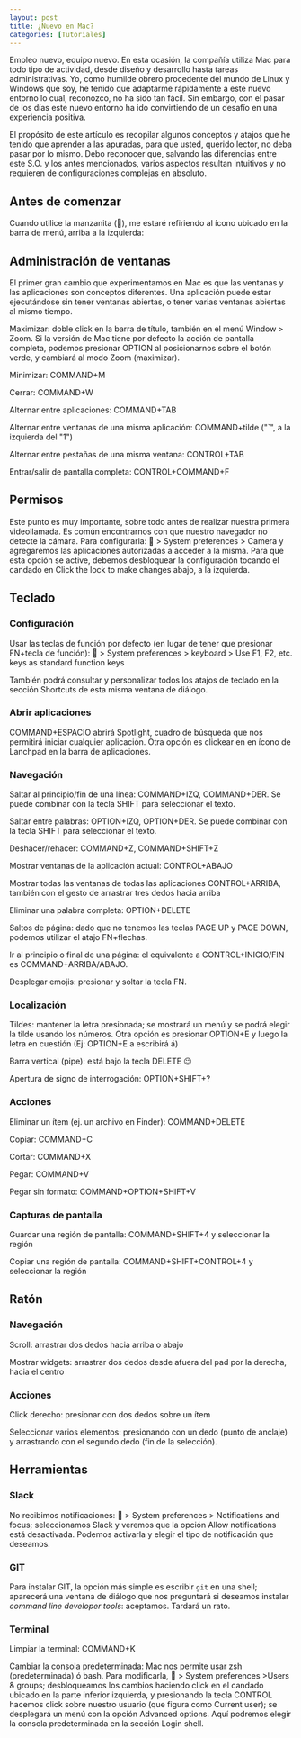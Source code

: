 ```yaml
---
layout: post
title: ¿Nuevo en Mac?
categories: [Tutoriales]
---
```


Empleo nuevo, equipo nuevo. En esta ocasión, la compañía utiliza Mac para todo tipo de actividad, desde diseño y desarrollo hasta tareas administrativas. Yo, como humilde obrero procedente del mundo de Linux y Windows que soy, he tenido que adaptarme rápidamente a este nuevo entorno lo cual, reconozco, no ha sido tan fácil. Sin embargo, con el pasar de los días este nuevo entorno ha ido convirtiendo de un desafío en una experiencia positiva.

<!--more-->

El propósito de este artículo es recopilar algunos conceptos y atajos que he tenido que aprender a las apuradas, para que usted, querido lector, no deba pasar por lo mismo. Debo reconocer que, salvando las diferencias entre este S.O. y los antes mencionados, varios aspectos resultan intuitivos y no requieren de configuraciones complejas en absoluto.


## Antes de comenzar

Cuando utilice la manzanita (🍎), me estaré refiriendo al ícono ubicado en la barra de menú, arriba a la izquierda:


## Administración de ventanas

El primer gran cambio que experimentamos en Mac es que las ventanas y las aplicaciones son conceptos diferentes. Una aplicación puede estar ejecutándose sin tener ventanas abiertas, o tener varias ventanas abiertas al mismo tiempo.

Maximizar: doble click en la barra de título, también en el menú Window > Zoom. Si la versión de Mac tiene por defecto la acción de pantalla completa, podemos presionar OPTION al posicionarnos sobre el botón verde, y cambiará al modo Zoom (maximizar).

Minimizar: COMMAND+M

Cerrar: COMMAND+W

Alternar entre aplicaciones: COMMAND+TAB

Alternar entre ventanas de una misma aplicación: COMMAND+tilde ("`", a la izquierda del "1")

Alternar entre pestañas de una misma ventana: CONTROL+TAB

Entrar/salir de pantalla completa: CONTROL+COMMAND+F


## Permisos

Este punto es muy importante, sobre todo antes de realizar nuestra primera videollamada. Es común encontrarnos con que nuestro navegador no detecte la cámara. Para configurarla: 🍎 > System preferences > Camera y agregaremos las aplicaciones autorizadas a acceder a la misma. Para que esta opción se active, debemos desbloquear la configuración tocando el candado en Click the lock to make changes abajo, a la izquierda.


## Teclado

### Configuración

Usar las teclas de función por defecto (en lugar de tener que presionar FN+tecla de función): 🍎 > System preferences > keyboard > Use F1, F2, etc. keys as standard function keys

También podrá consultar y personalizar todos los atajos de teclado en la sección Shortcuts de esta misma ventana de diálogo.

### Abrir aplicaciones

COMMAND+ESPACIO abrirá Spotlight, cuadro de búsqueda que nos permitirá iniciar cualquier aplicación. Otra opción es clickear en en ícono de Lanchpad en la barra de aplicaciones.

### Navegación

Saltar al principio/fin de una línea: COMMAND+IZQ, COMMAND+DER. Se puede combinar con la tecla SHIFT para seleccionar el texto.

Saltar entre palabras: OPTION+IZQ, OPTION+DER. Se puede combinar con la tecla SHIFT para seleccionar el texto.

Deshacer/rehacer: COMMAND+Z, COMMAND+SHIFT+Z

Mostrar ventanas de la aplicación actual: CONTROL+ABAJO

Mostrar todas las ventanas de todas las aplicaciones CONTROL+ARRIBA, también con el gesto de arrastrar tres dedos hacia arriba

Eliminar una palabra completa: OPTION+DELETE

Saltos de página: dado que no tenemos las teclas PAGE UP y PAGE DOWN, podemos utilizar el atajo FN+flechas.

Ir al principio o final de una página: el equivalente a CONTROL+INICIO/FIN es COMMAND+ARRIBA/ABAJO.

Desplegar emojis: presionar y soltar la tecla FN.

### Localización

Tildes: mantener la letra presionada; se mostrará un menú y se podrá elegir la tilde usando los números. Otra opción es presionar OPTION+E y luego la letra en cuestión (Ej: OPTION+E a escribirá á)

Barra vertical (pipe): está bajo la tecla DELETE 😉

Apertura de signo de interrogación: OPTION+SHIFT+?

### Acciones

Eliminar un ítem (ej. un archivo en Finder): COMMAND+DELETE

Copiar: COMMAND+C

Cortar: COMMAND+X

Pegar: COMMAND+V

Pegar sin formato: COMMAND+OPTION+SHIFT+V

### Capturas de pantalla

Guardar una región de pantalla: COMMAND+SHIFT+4 y seleccionar la región

Copiar una región de pantalla: COMMAND+SHIFT+CONTROL+4 y seleccionar la región


## Ratón

### Navegación

Scroll: arrastrar dos dedos hacia arriba o abajo

Mostrar widgets: arrastrar dos dedos desde afuera del pad por la derecha, hacia el centro

### Acciones

Click derecho: presionar con dos dedos sobre un ítem

Seleccionar varios elementos: presionando con un dedo (punto de anclaje) y arrastrando con el segundo dedo (fin de la selección).


## Herramientas

### Slack

No recibimos notificaciones: 🍎 > System preferences > Notifications and focus; seleccionamos Slack y veremos que la opción Allow notifications está desactivada. Podemos activarla y elegir el tipo de notificación que deseamos.

### GIT

Para instalar GIT, la opción más simple es escribir `git` en una shell; aparecerá una ventana de diálogo que nos preguntará si deseamos instalar _command line developer tools_: aceptamos. Tardará un rato.
 
### Terminal

Limpiar la terminal: COMMAND+K

Cambiar la consola predeterminada: Mac nos permite usar zsh (predeterminada) ó bash. Para modificarla, 🍎 > System preferences >Users & groups; desbloqueamos los cambios haciendo click en el candado ubicado en la parte inferior izquierda, y presionando la tecla CONTROL hacemos click sobre nuestro usuario (que figura como Current user); se desplegará un menú con la opción Advanced options. Aquí podremos elegir la consola predeterminada en la sección Login shell. 